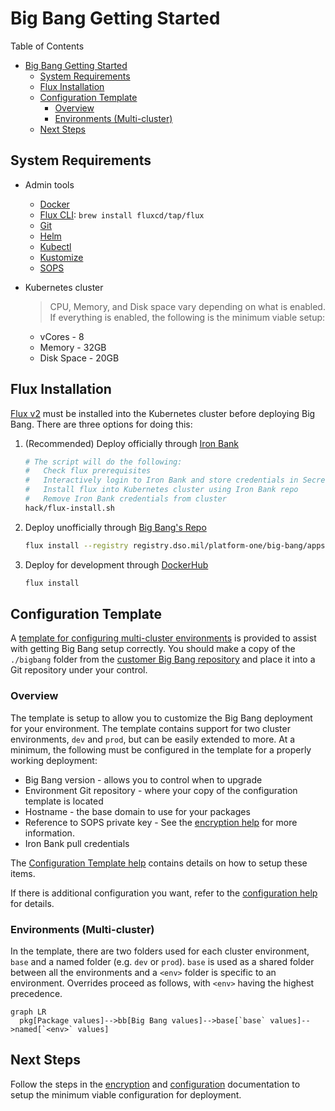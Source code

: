 # Big Bang Getting Started

Table of Contents

- [Big Bang Getting Started](#big-bang-getting-started)
  - [System Requirements](#system-requirements)
  - [Flux Installation](#flux-installation)
  - [Configuration Template](#configuration-template)
    - [Overview](#overview)
    - [Environments (Multi-cluster)](#environments-multi-cluster)
  - [Next Steps](#next-steps)

## System Requirements

- Admin tools
  - [Docker](https://docs.docker.com/engine/install/)
  - [Flux CLI](https://toolkit.fluxcd.io/get-started/#install-the-flux-cli):     `brew install fluxcd/tap/flux`
  - [Git](https://git-scm.com/download/)
  - [Helm](https://helm.sh/docs/intro/install/)
  - [Kubectl](https://kubernetes.io/docs/tasks/tools/install-kubectl/)
  - [Kustomize](https://kubectl.docs.kubernetes.io/installation/kustomize/)
  - [SOPS](https://github.com/mozilla/sops/releases)

- Kubernetes cluster
  > CPU, Memory, and Disk space vary depending on what is enabled.  If everything is enabled, the following is the minimum viable setup:
  - vCores - 8
  - Memory - 32GB
  - Disk Space - 20GB

## Flux Installation

[Flux v2](https://toolkit.fluxcd.io/) must be installed into the Kubernetes cluster before deploying Big Bang.  There are three options for doing this:

1. (Recommended) Deploy officially through [Iron Bank](registry1.dso.mil)

    ```bash
    # The script will do the following:
    #   Check flux prerequisites
    #   Interactively login to Iron Bank and store credentials in Secret
    #   Install flux into Kubernetes cluster using Iron Bank repo
    #   Remove Iron Bank credentials from cluster
    hack/flux-install.sh
    ```

1. Deploy unofficially through [Big Bang's Repo](https://repo1.dso.mil/platform-one/big-bang/apps/sandbox/fluxv2/container_registry)

   ```bash
   flux install --registry registry.dso.mil/platform-one/big-bang/apps/sandbox/fluxv2
   ```

1. Deploy for development through [DockerHub](https://hub.docker.com/search?q=fluxcd)

   ```bash
   flux install
   ```

## Configuration Template

A [template for configuring multi-cluster environments](https://repo1.dso.mil/platform-one/big-bang/customers/template/) is provided to assist with getting Big Bang setup correctly.  You should make a copy of the `./bigbang` folder from the [customer Big Bang repository](https://repo1.dso.mil/platform-one/big-bang/customers/template) and place it into a Git repository under your control.

### Overview

The template is setup to allow you to customize the Big Bang deployment for your environment.  The template contains support for two cluster environments, `dev` and `prod`, but can be easily extended to more.  At a minimum, the following must be configured in the template for a properly working deployment:

- Big Bang version - allows you to control when to upgrade
- Environment Git repository - where your copy of the configuration template is located
- Hostname - the base domain to use for your packages
- Reference to SOPS private key - See the [encryption help](3_encryption.md) for more information.
- Iron Bank pull credentials

The [Configuration Template help](https://repo1.dso.mil/platform-one/big-bang/customers/template/-/blob/main/README.md) contains details on how to setup these items.

If there is additional configuration you want, refer to the [configuration help](4_configuration.md) for details.

### Environments (Multi-cluster)

In the template, there are two folders used for each cluster environment, `base` and a named folder (e.g. `dev` or `prod`).  `base` is used as a shared folder between all the environments and a `<env>` folder is specific to an environment.  Overrides proceed as follows, with `<env>` having the highest precedence.

```mermaid
graph LR
  pkg[Package values]-->bb[Big Bang values]-->base[`base` values]-->named[`<env>` values]
```

## Next Steps

Follow the steps in the [encryption](3_encryption.md) and [configuration](4_configuration.md) documentation to setup the minimum viable configuration for deployment.
